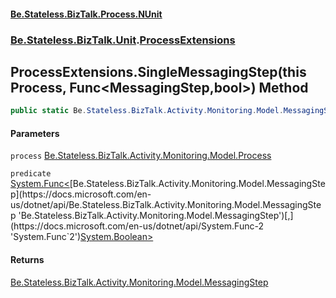 #### [Be.Stateless.BizTalk.Process.NUnit](README.md 'README')
### [Be.Stateless.BizTalk.Unit](Be.Stateless.BizTalk.Unit.md 'Be.Stateless.BizTalk.Unit').[ProcessExtensions](ProcessExtensions.md 'Be.Stateless.BizTalk.Unit.ProcessExtensions')

## ProcessExtensions.SingleMessagingStep(this Process, Func<MessagingStep,bool>) Method

```csharp
public static Be.Stateless.BizTalk.Activity.Monitoring.Model.MessagingStep SingleMessagingStep(this Be.Stateless.BizTalk.Activity.Monitoring.Model.Process process, System.Func<Be.Stateless.BizTalk.Activity.Monitoring.Model.MessagingStep,bool> predicate);
```
#### Parameters

<a name='Be.Stateless.BizTalk.Unit.ProcessExtensions.SingleMessagingStep(thisBe.Stateless.BizTalk.Activity.Monitoring.Model.Process,System.Func_Be.Stateless.BizTalk.Activity.Monitoring.Model.MessagingStep,bool_).process'></a>

`process` [Be.Stateless.BizTalk.Activity.Monitoring.Model.Process](https://docs.microsoft.com/en-us/dotnet/api/Be.Stateless.BizTalk.Activity.Monitoring.Model.Process 'Be.Stateless.BizTalk.Activity.Monitoring.Model.Process')

<a name='Be.Stateless.BizTalk.Unit.ProcessExtensions.SingleMessagingStep(thisBe.Stateless.BizTalk.Activity.Monitoring.Model.Process,System.Func_Be.Stateless.BizTalk.Activity.Monitoring.Model.MessagingStep,bool_).predicate'></a>

`predicate` [System.Func&lt;](https://docs.microsoft.com/en-us/dotnet/api/System.Func-2 'System.Func`2')[Be.Stateless.BizTalk.Activity.Monitoring.Model.MessagingStep](https://docs.microsoft.com/en-us/dotnet/api/Be.Stateless.BizTalk.Activity.Monitoring.Model.MessagingStep 'Be.Stateless.BizTalk.Activity.Monitoring.Model.MessagingStep')[,](https://docs.microsoft.com/en-us/dotnet/api/System.Func-2 'System.Func`2')[System.Boolean](https://docs.microsoft.com/en-us/dotnet/api/System.Boolean 'System.Boolean')[&gt;](https://docs.microsoft.com/en-us/dotnet/api/System.Func-2 'System.Func`2')

#### Returns
[Be.Stateless.BizTalk.Activity.Monitoring.Model.MessagingStep](https://docs.microsoft.com/en-us/dotnet/api/Be.Stateless.BizTalk.Activity.Monitoring.Model.MessagingStep 'Be.Stateless.BizTalk.Activity.Monitoring.Model.MessagingStep')